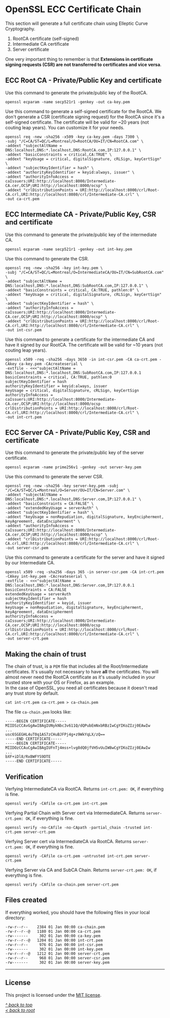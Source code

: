 # OpenSSL ECC Certificate Chain
This section will generate a full certificate chain using Elleptic Curve Cryptography.
1. RootCA certificate (self-signed)
2. Intermediate CA certificate
3. Server certificate  

One very important thing to remember is that **Extensions in certificate signing requests (CSR) are not transferred to certificates and vice versa**.
## ECC Root CA - Private/Public Key and certificate
Use this command to generate the private/public key of the RootCA.
```shell
openssl ecparam -name secp521r1 -genkey -out ca-key.pem
```
Use this command to generate a self-signed certificate for the RootCA. We don't generate a CSR (certificate signing request) for the RootCA since it's a self-signed certificate. The certificate will be valid for ~20 years (not couting leap years). You can customize it for your needs.
```shell
openssl req -new -sha256 -x509 -key ca-key.pem -days 7300 \
-subj "/C=CA/ST=QC/L=Montreal/O=RootCA/OU=IT/CN=RootCA.com" \
-addext "subjectAltName = DNS:localhost,DNS:*.localhost,DNS:RootCA.com,IP:127.0.0.1" \
-addext "basicConstraints = critical,CA:TRUE" \
-addext "keyUsage = critical, digitalSignature, cRLSign, keyCertSign" \
-addext "subjectKeyIdentifier = hash" \
-addext "authorityKeyIdentifier = keyid:always, issuer" \
-addext "authorityInfoAccess = caIssuers;URI:http://localhost:8000/Intermediate-CA.cer,OCSP;URI:http://localhost:8000/ocsp" \
-addext "crlDistributionPoints = URI:http://localhost:8000/crl/Root-CA.crl,URI:http://localhost:8080/crl/Intermediate-CA.crl" \
-out ca-crt.pem
```
## ECC Intermediate CA - Private/Public Key, CSR and certificate
Use this command to generate the private/public key of the intermediate CA.
```shell
openssl ecparam -name secp521r1 -genkey -out int-key.pem
```
Use this command to generate the CSR.
```shell
openssl req -new -sha256 -key int-key.pem \
-subj "/C=CA/ST=QC/L=Montreal/O=IntermediateCA/OU=IT/CN=SubRootCA.com" \
-addext "subjectAltName = DNS:localhost,DNS:*.localhost,DNS:SubRootCA.com,IP:127.0.0.1" \
-addext "basicConstraints = critical, CA:TRUE, pathlen:0" \
-addext "keyUsage = critical, digitalSignature, cRLSign, keyCertSign" \
-addext "subjectKeyIdentifier = hash" \
-addext "authorityInfoAccess = caIssuers;URI:http://localhost:8000/Intermediate-CA.cer,OCSP;URI:http://localhost:8000/ocsp" \
-addext "crlDistributionPoints = URI:http://localhost:8000/crl/Root-CA.crl,URI:http://localhost:8080/crl/Intermediate-CA.crl" \
-out int-csr.pem
```
Use this command to generate a certificate for the intermediate CA and have it signed by our RootCA. The certificate will be valid for ~10 years (not couting leap years).
```shell
openssl x509 -req -sha256 -days 3650 -in int-csr.pem -CA ca-crt.pem -CAkey ca-key.pem -CAcreateserial \
-extfile - <<<"subjectAltName = DNS:localhost,DNS:*.localhost,DNS:SubRootCA.com,IP:127.0.0.1
basicConstraints = critical, CA:TRUE, pathlen:0
subjectKeyIdentifier = hash
authorityKeyIdentifier = keyid:always, issuer
keyUsage = critical, digitalSignature, cRLSign, keyCertSign
authorityInfoAccess = caIssuers;URI:http://localhost:8000/Intermediate-CA.cer,OCSP;URI:http://localhost:8000/ocsp
crlDistributionPoints = URI:http://localhost:8000/crl/Root-CA.crl,URI:http://localhost:8000/crl/Intermediate-CA.crl" \
-out int-crt.pem
```
## ECC Server CA - Private/Public Key, CSR and certificate
Use this command to generate the private/public key of the server certificate.
```shell
openssl ecparam -name prime256v1 -genkey -out server-key.pem
```
Use this command to generate the server CSR.
```shell
openssl req -new -sha256 -key server-key.pem -subj "/C=CA/ST=QC/L=Montreal/O=Server/OU=IT/CN=Server.com" \
-addext "subjectAltName = DNS:localhost,DNS:*.localhost,DNS:Server.com,IP:127.0.0.1" \
-addext "basicConstraints = CA:FALSE" \
-addext "extendedKeyUsage = serverAuth" \
-addext "subjectKeyIdentifier = hash" \
-addext "keyUsage = nonRepudiation, digitalSignature, keyEncipherment, keyAgreement, dataEncipherment" \
-addext "authorityInfoAccess = caIssuers;URI:http://localhost:8000/Intermediate-CA.cer,OCSP;URI:http://localhost:8000/ocsp" \
-addext "crlDistributionPoints = URI:http://localhost:8000/crl/Root-CA.crl,URI:http://localhost:8080/crl/Intermediate-CA.crl" \
-out server-csr.pem
```
Use this command to generate a certificate for the server and have it signed by our Intermediate CA.
```shell
openssl x509 -req -sha256 -days 365 -in server-csr.pem -CA int-crt.pem -CAkey int-key.pem -CAcreateserial \
-extfile - <<<"subjectAltName = DNS:localhost,DNS:*.localhost,DNS:Server.com,IP:127.0.0.1
basicConstraints = CA:FALSE
extendedKeyUsage = serverAuth
subjectKeyIdentifier = hash
authorityKeyIdentifier = keyid, issuer
keyUsage = nonRepudiation, digitalSignature, keyEncipherment, keyAgreement, dataEncipherment
authorityInfoAccess = caIssuers;URI:http://localhost:8000/Intermediate-CA.cer,OCSP;URI:http://localhost:8000/ocsp
crlDistributionPoints = URI:http://localhost:8000/crl/Root-CA.crl,URI:http://localhost:8000/crl/Intermediate-CA.crl" \
-out server-crt.pem
```
## Making the chain of trust
The chain of trust, is a `PEM` file that includes all the Root/Intermediate certificates. It's usually not necessary to have **all** the certificates. You will almost never need the RootCA certificate as it's usually included in your trusted store with your OS or Firefox, as an example.  
In the case of OpenSSL, you need all certificates because it doesn't read any trust store by default.
```shell
cat int-crt.pem ca-crt.pem > ca-chain.pem
```
The file `ca-chain.pem` looks like:
```
-----BEGIN CERTIFICATE-----
MIIDSzCCAvGgAwIBAgIUNykNbc3v611Q/dQPubEmNxbRBzIwCgYIKoZIzj0EAwIw
...
usc6SGEGHL4uT0q1AS7zCHuBJFPj4g+z9WkYqLX/zQ==
-----END CERTIFICATE-----
-----BEGIN CERTIFICATE-----
MIIDOzCCAuCgAwIBAgIUFnTj4mss+lvg8dQ0jfVH5vUuIW8wCgYIKoZIzj0EAwIw
...
bXF+iDl8/RxBWFYS9DTE
-----END CERTIFICATE-----
```
## Verification
Verfying IntermediateCA via RootCA. Returns `int-crt.pem: OK`, if everything is fine.
```shell
openssl verify -CAfile ca-crt.pem int-crt.pem
```
Verfying Partial Chain with Server cert via IntermediateCA. Returns `server-crt.pem: OK`, if everything is fine.
```shell
openssl verify -no-CAfile -no-CApath -partial_chain -trusted int-crt.pem server-crt.pem
```
Verfying Server cert via IntermediateCA via RootCA. Returns `server-crt.pem: OK`, if everything is fine.
```shell
openssl verify -CAfile ca-crt.pem -untrusted int-crt.pem server-crt.pem
```
Verfying Server via CA and SubCA Chain. Returns `server-crt.pem: OK`, if everything is fine.
```shell
openssl verify -CAfile ca-chain.pem server-crt.pem
```
## Files created
If everything worked, you should have the following files in your local directory:
```
-rw-r--r--    2384 01 Jan 00:00 ca-chain.pem
-rw-r--r--@   1180 01 Jan 00:00 ca-crt.pem
-rw-------     302 01 Jan 00:00 ca-key.pem
-rw-r--r--@   1204 01 Jan 00:00 int-crt.pem
-rw-r--r--     976 01 Jan 00:00 int-csr.pem
-rw-------     302 01 Jan 00:00 int-key.pem
-rw-r--r--@   1212 01 Jan 00:00 server-crt.pem
-rw-r--r--     968 01 Jan 00:00 server-csr.pem
-rw-------     302 01 Jan 00:00 server-key.pem
```
***
## License
This project is licensed under the [MIT license](/LICENSE).

[_^ back to top_](#OpenSSL-ECC-Certificate-Chain)  
[_< back to root_](../../../)
